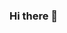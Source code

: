 ### Hi there 👋

<!--
**patrick-misner/patrick-misner** is a ✨ _special_ ✨ repository because its `README.md` (this file) appears on your GitHub profile.

After over a decade of hard work in the IT world it is time for me to try something new. I have always enjoyed scripting and automation, working with databases and editing the open-source code I could for some projects in IT. In May of 2021 I started attending Boise Codeworks in hopes to kick off the beginning of a serious career change. I wanted to really push myself to learn the fundamentals and the modern architecture developers are using in the professional world. I am incredibly excited to start working in a new career.

- 🔭 I’m currently working on ...
- 🌱 I’m currently learning ...
- 👯 I’m looking to collaborate on ...
- 🤔 I’m looking for help with ...
- 💬 Ask me about ...
- 📫 How to reach me: ...
- 😄 Pronouns: ...
- ⚡ Fun fact: ...
-->
